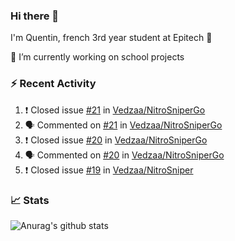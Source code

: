 ### Hi there 👋

I'm Quentin, french 3rd year student at Epitech :raised_hands: 

🔭 I’m currently working on school projects

### :zap: Recent Activity

<!--START_SECTION:activity-->
1. ❗️ Closed issue [#21](https://github.com//Vedzaa/NitroSniperGo/issues/21) in [Vedzaa/NitroSniperGo](https://github.com//Vedzaa/NitroSniperGo)
2. 🗣 Commented on [#21](https://github.com//Vedzaa/NitroSniperGo/issues/21) in [Vedzaa/NitroSniperGo](https://github.com//Vedzaa/NitroSniperGo)
3. ❗️ Closed issue [#20](https://github.com//Vedzaa/NitroSniperGo/issues/20) in [Vedzaa/NitroSniperGo](https://github.com//Vedzaa/NitroSniperGo)
4. 🗣 Commented on [#20](https://github.com//Vedzaa/NitroSniperGo/issues/20) in [Vedzaa/NitroSniperGo](https://github.com//Vedzaa/NitroSniperGo)
5. ❗️ Closed issue [#19](https://github.com//Vedzaa/NitroSniper/issues/19) in [Vedzaa/NitroSniper](https://github.com//Vedzaa/NitroSniper)
<!--END_SECTION:activity-->


### 📈 Stats

![Anurag's github stats](https://github-readme-stats.vercel.app/api?username=vedzaa&show_icons=false&theme=dark)
